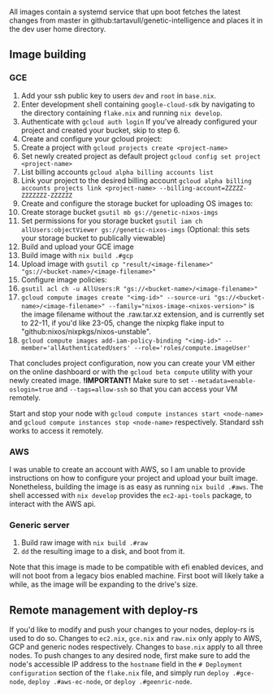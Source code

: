All images contain a systemd service that upn boot fetches the latest changes from master in github:tartavull/genetic-intelligence and places it in the dev user home directory.

## Image building

### GCE

1. Add your ssh public key to users `dev` and `root` in `base.nix`.
1. Enter development shell containing `google-cloud-sdk` by navigating to the directory containing `flake.nix` and running `nix develop`.
1. Authenticate with `gcloud auth login`
   If you've already configured your project and created your bucket, skip to step 6.
1. Create and configure your gcloud project:
1. Create a project with `gcloud projects create <project-name>`
1. Set newly created project as default project `gcloud config set project <project-name>`
1. List billing accounts `gcloud alpha billing accounts list`
1. Link your project to the desired billing account `gcloud alpha billing accounts projects link <project-name> --billing-account=ZZZZZ-ZZZZZZZ-ZZZZZZ`
1. Create and configure the storage bucket for uploading OS images to:
1. Create storage bucket `gsutil mb gs://genetic-nixos-imgs`
1. Set permissions for you storage bucket `gsutil iam ch allUsers:objectViewer gs://genetic-nixos-imgs` (Optional: this sets your storage bucket to publically viewable)
1. Build and upload your GCE image
1. Build image with `nix build .#gcp`
1. Upload image with `gsutil cp "result/<image-filename>" "gs://<bucket-name>/<image-filename>"`
1. Configure image policies:
1. `gsutil acl ch -u AllUsers:R "gs://<bucket-name>/<image-filename>"`
1. `gcloud compute images create "<img-id>" --source-uri "gs://<bucket-name>/<image-filename>" --family="nixos-image-<nixos-version>"`
   <img-id> is the image filename without the .raw.tar.xz extension, and <nixos-version> is currently set to 22-11, if you'd like 23-05, change the nixpkg flake input to "github:nixos/nixpkgs/nixos-unstable".
1. `gcloud compute images add-iam-policy-binding "<img-id>" --member='allAuthenticatedUsers' --role='roles/compute.imageUser'`

That concludes project configuration, now you can create your VM either on the online dashboard or with the `gcloud beta compute` utility with your newly created image. **!IMPORTANT!** Make sure to set `--metadata=enable-oslogin=true` and `--tags=allow-ssh` so that you can access your VM remotely.

Start and stop your node with `gcloud compute instances start <node-name>` and `gcloud compute instances stop <node-name>` respectively. Standard ssh works to access it remotely.

### AWS

I was unable to create an account with AWS, so I am unable to provide instructions on how to configure your project and upload your built image. Nonetheless, building the image is as easy as running `nix build .#aws`. The shell accessed with `nix develop` provides the `ec2-api-tools` package, to interact with the AWS api.

### Generic server

1. Build raw image with `nix build .#raw`
1. `dd` the resulting image to a disk, and boot from it.

Note that this image is made to be compatible with efi enabled devices, and will not boot from a legacy bios enabled machine. First boot will likely take a while, as the image will be expanding to the drive's size.

## Remote management with deploy-rs

If you'd like to modify and push your changes to your nodes, deploy-rs is used to do so. Changes to `ec2.nix`, `gce.nix` and `raw.nix` only apply to AWS, GCP and generic nodes respectively. Changes to `base.nix` apply to all three nodes. To push changes to any desired node, first make sure to add the node's accessible IP address to the `hostname` field in the `# Deployment configuration` section of the `flake.nix` file, and simply run `deploy .#gce-node`, `deploy .#aws-ec-node`, or `deploy .#geenric-node`.
